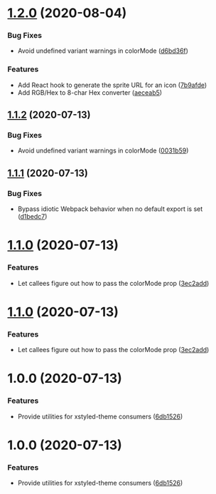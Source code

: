 # [1.2.0](https://github.com/La-Javaness/xstyled-theme-system/compare/v1.1.2...v1.2.0) (2020-08-04)


### Bug Fixes

* Avoid undefined variant warnings in colorMode ([d6bd36f](https://github.com/La-Javaness/xstyled-theme-system/commit/d6bd36f0e02ad3d5fd65b48c261f7c7efd2c1639))


### Features

* Add React hook to generate the sprite URL for an icon ([7b9afde](https://github.com/La-Javaness/xstyled-theme-system/commit/7b9afde8ecb4c4781b0c66de3418bfc53646b0b3))
* Add RGB/Hex to 8-char Hex converter ([aeceab5](https://github.com/La-Javaness/xstyled-theme-system/commit/aeceab564d29c2cdb69d2d3bbc9be50dba4f2019))

## [1.1.2](https://github.com/La-Javaness/xstyled-theme-system/compare/v1.1.1...v1.1.2) (2020-07-13)


### Bug Fixes

* Avoid undefined variant warnings in colorMode ([0031b59](https://github.com/La-Javaness/xstyled-theme-system/commit/0031b599dd9424a05403a16169493bd3a2374376))

## [1.1.1](https://github.com/La-Javaness/xstyled-theme-system/compare/v1.1.0...v1.1.1) (2020-07-13)


### Bug Fixes

* Bypass idiotic Webpack behavior when no default export is set ([d1bedc7](https://github.com/La-Javaness/xstyled-theme-system/commit/d1bedc79dcdf1879b3c8ab29521649185a6a1927))

# [1.1.0](https://github.com/La-Javaness/xstyled-theme-system/compare/v1.0.0...v1.1.0) (2020-07-13)


### Features

* Let callees figure out how to pass the colorMode prop ([3ec2add](https://github.com/La-Javaness/xstyled-theme-system/commit/3ec2add6152a700cb74f09b629f8eee646cdb707))

# [1.1.0](https://github.com/La-Javaness/xstyled-theme-system/compare/v1.0.0...v1.1.0) (2020-07-13)


### Features

* Let callees figure out how to pass the colorMode prop ([3ec2add](https://github.com/La-Javaness/xstyled-theme-system/commit/3ec2add6152a700cb74f09b629f8eee646cdb707))

# 1.0.0 (2020-07-13)


### Features

* Provide utilities for xstyled-theme consumers ([6db1526](https://github.com/La-Javaness/xstyled-theme-system/commit/6db152641abe592a36d06db3c6df85ae4e47d55a))

# 1.0.0 (2020-07-13)


### Features

* Provide utilities for xstyled-theme consumers ([6db1526](https://github.com/La-Javaness/xstyled-theme-system/commit/6db152641abe592a36d06db3c6df85ae4e47d55a))
